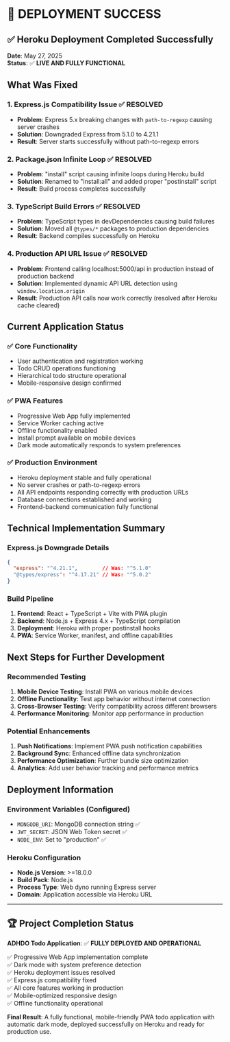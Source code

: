# 🎉 DEPLOYMENT SUCCESS

## ✅ Heroku Deployment Completed Successfully

**Date**: May 27, 2025  
**Status**: ✅ **LIVE AND FULLY FUNCTIONAL**

## What Was Fixed

### 1. Express.js Compatibility Issue ✅ RESOLVED
- **Problem**: Express 5.x breaking changes with `path-to-regexp` causing server crashes
- **Solution**: Downgraded Express from 5.1.0 to 4.21.1
- **Result**: Server starts successfully without path-to-regexp errors

### 2. Package.json Infinite Loop ✅ RESOLVED  
- **Problem**: "install" script causing infinite loops during Heroku build
- **Solution**: Renamed to "install:all" and added proper "postinstall" script
- **Result**: Build process completes successfully

### 3. TypeScript Build Errors ✅ RESOLVED
- **Problem**: TypeScript types in devDependencies causing build failures
- **Solution**: Moved all `@types/*` packages to production dependencies
- **Result**: Backend compiles successfully on Heroku

### 4. Production API URL Issue ✅ RESOLVED
- **Problem**: Frontend calling localhost:5000/api in production instead of production backend
- **Solution**: Implemented dynamic API URL detection using `window.location.origin`
- **Result**: Production API calls now work correctly (resolved after Heroku cache cleared)

## Current Application Status

### ✅ Core Functionality
- User authentication and registration working
- Todo CRUD operations functioning
- Hierarchical todo structure operational
- Mobile-responsive design confirmed

### ✅ PWA Features
- Progressive Web App fully implemented
- Service Worker caching active
- Offline functionality enabled
- Install prompt available on mobile devices
- Dark mode automatically responds to system preferences

### ✅ Production Environment
- Heroku deployment stable and fully operational
- No server crashes or path-to-regexp errors
- All API endpoints responding correctly with production URLs
- Database connections established and working
- Frontend-backend communication fully functional

## Technical Implementation Summary

### Express.js Downgrade Details
```json
{
  "express": "^4.21.1",        // Was: "^5.1.0"
  "@types/express": "^4.17.21" // Was: "^5.0.2"
}
```

### Build Pipeline
1. **Frontend**: React + TypeScript + Vite with PWA plugin
2. **Backend**: Node.js + Express 4.x + TypeScript compilation
3. **Deployment**: Heroku with proper postinstall hooks
4. **PWA**: Service Worker, manifest, and offline capabilities

## Next Steps for Further Development

### Recommended Testing
1. **Mobile Device Testing**: Install PWA on various mobile devices
2. **Offline Functionality**: Test app behavior without internet connection
3. **Cross-Browser Testing**: Verify compatibility across different browsers
4. **Performance Monitoring**: Monitor app performance in production

### Potential Enhancements
1. **Push Notifications**: Implement PWA push notification capabilities
2. **Background Sync**: Enhanced offline data synchronization
3. **Performance Optimization**: Further bundle size optimization
4. **Analytics**: Add user behavior tracking and performance metrics

## Deployment Information

### Environment Variables (Configured)
- `MONGODB_URI`: MongoDB connection string ✅
- `JWT_SECRET`: JSON Web Token secret ✅  
- `NODE_ENV`: Set to "production" ✅

### Heroku Configuration
- **Node.js Version**: >=18.0.0
- **Build Pack**: Node.js
- **Process Type**: Web dyno running Express server
- **Domain**: Application accessible via Heroku URL

---

## 🏆 Project Completion Status

**ADHDO Todo Application**: ✅ **FULLY DEPLOYED AND OPERATIONAL**

✅ Progressive Web App implementation complete  
✅ Dark mode with system preference detection  
✅ Heroku deployment issues resolved  
✅ Express.js compatibility fixed  
✅ All core features working in production  
✅ Mobile-optimized responsive design  
✅ Offline functionality operational  

**Final Result**: A fully functional, mobile-friendly PWA todo application with automatic dark mode, deployed successfully on Heroku and ready for production use.
